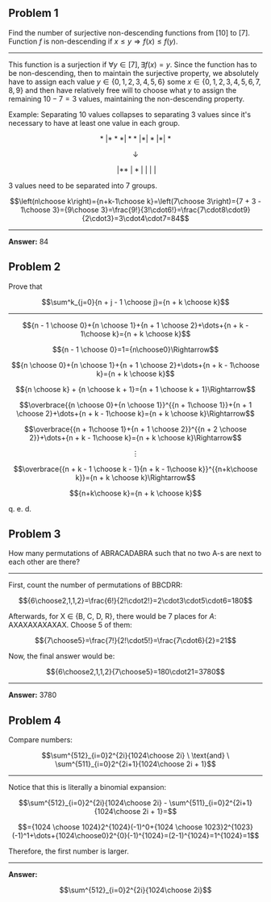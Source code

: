 ## Problem 1 

Find the number of surjective non-descending functions from $[10]$ to $[7]$. Function $f$ is non-descending if $x\leq y \Rightarrow f(x) \leq f(y)$.

---

This function is a surjection if $\forall y \in [7], \exists f(x) = y$. Since the function has to be non-descending, then to maintain the surjective property, we absolutely have to assign each value $y\in\{0, 1, 2, 3, 4, 5, 6\}$ some $x\in\{0,1,2,3,4,5,6,7,8,9\}$ and then have relatively free will to choose what $y$ to assign the remaining $10-7=3$ values, maintaining the non-descending property.

Example: Separating $10$ values collapses to separating $3$ values since it's necessary to have at least one value in each group.

$$*\ | ***| **\ | * | * | * | \ *$$

$$\downarrow$$

$$\ | **\ | *| \ | \ | \ |$$

$3$ values need to be separated into $7$ groups. 

$$\left(n\choose k\right)={n+k-1\choose k}=\left(7\choose 3\right)={7 + 3 - 1\choose 3}={9\choose 3}=\frac{9!}{3!\cdot6!}=\frac{7\cdot8\cdot9}{2\cdot3}=3\cdot4\cdot7=84$$

---

**Answer:** $84$


## Problem 2

Prove that 

$$\sum^k_{j=0}{n + j - 1 \choose j}={n + k \choose k}$$

---

$${n - 1 \choose 0}+{n \choose 1}+{n + 1 \choose 2}+\dots+{n + k - 1\choose k}={n + k \choose k}$$

$${n - 1 \choose 0}=1={n\choose0}\Rightarrow$$

$${n \choose 0}+{n \choose 1}+{n + 1 \choose 2}+\dots+{n + k - 1\choose k}={n + k \choose k}$$

$${n \choose k} + {n \choose k + 1}={n + 1 \choose k + 1}\Rightarrow$$

$$\overbrace{{n \choose 0}+{n \choose 1}}^{{n + 1\choose 1}}+{n + 1 \choose 2}+\dots+{n + k - 1\choose k}={n + k \choose k}\Rightarrow$$

$$\overbrace{{n + 1\choose 1}+{n + 1 \choose 2}}^{{n + 2 \choose 2}}+\dots+{n + k - 1\choose k}={n + k \choose k}\Rightarrow$$

$$\vdots$$

$$\overbrace{{n + k - 1 \choose k - 1}{n + k - 1\choose k}}^{{n+k\choose k}}={n + k \choose k}\Rightarrow$$

$${n+k\choose k}={n + k \choose k}$$

q. e. d.

## Problem 3 

How many permutations of ABRACADABRA such that no two A-s are next to each other are there?

---

First, count the number of permutations of BBCDRR:

$${6\choose2,1,1,2}=\frac{6!}{2!\cdot2!}=2\cdot3\cdot5\cdot6=180$$

Afterwards, for X $\in$ {B, C, D, R}, there would be $7$ places for $A$: AXAXAXAXAXAX. Choose 5 of them:

$${7\choose5}=\frac{7!}{2!\cdot5!}=\frac{7\cdot6}{2}=21$$

Now, the final answer would be:

$${6\choose2,1,1,2}{7\choose5}=180\cdot21=3780$$

---

**Answer:** $3780$

## Problem 4

Compare numbers:

$$\sum^{512}_{i=0}2^{2i}{1024\choose 2i} \ \text{and} \ \sum^{511}_{i=0}2^{2i+1}{1024\choose 2i + 1}$$

---

Notice that this is literally a binomial expansion:

$$\sum^{512}_{i=0}2^{2i}{1024\choose 2i} - \sum^{511}_{i=0}2^{2i+1}{1024\choose 2i + 1}=$$

$$={1024 \choose 1024}2^{1024}(-1)^0+{1024 \choose 1023}2^{1023}(-1)^1+\dots+{1024\choose0}2^{0}(-1)^{1024}=(2-1)^{1024}=1^{1024}=1$$

Therefore, the first number is larger.

---

**Answer:**

$$\sum^{512}_{i=0}2^{2i}{1024\choose 2i}$$
